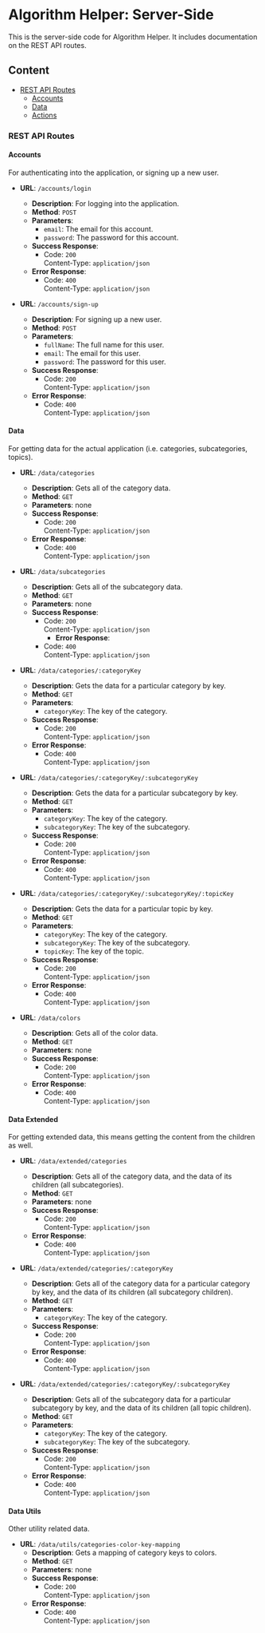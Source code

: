 # Algorithm Helper: Server-Side

This is the server-side code for Algorithm Helper. It includes documentation on the REST API routes.

## Content

- [REST API Routes](#rest-api-routes)
  - [Accounts](#accounts)
  - [Data](#data)
  - [Actions](#actions)

### REST API Routes

#### Accounts

For authenticating into the application, or signing up a new user.

- **URL**: `/accounts/login`
  - **Description**: For logging into the application.
  - **Method**: `POST`
  - **Parameters**:
    - `email`: The email for this account.
    - `password`: The password for this account.
  - **Success Response**:
    - Code: `200`<br/>
      Content-Type: `application/json`
  - **Error Response**:
    - Code: `400`<br/>
      Content-Type: `application/json`

- **URL**: `/accounts/sign-up`
  - **Description**: For signing up a new user.
  - **Method**: `POST`
  - **Parameters**:
    - `fullName`: The full name for this user.
    - `email`: The email for this user.
    - `password`: The password for this user.
  - **Success Response**:
    - Code: `200`<br/>
      Content-Type: `application/json`
  - **Error Response**:
    - Code: `400`<br/>
      Content-Type: `application/json`

#### Data

For getting data for the actual application (i.e. categories, subcategories, topics).

- **URL**: `/data/categories`
  - **Description**: Gets all of the category data.
  - **Method**: `GET`
  - **Parameters**: none
  - **Success Response**:
    - Code: `200`<br/>
      Content-Type: `application/json`
  - **Error Response**:
    - Code: `400`<br/>
      Content-Type: `application/json`

- **URL**: `/data/subcategories`
  - **Description**: Gets all of the subcategory data.
  - **Method**: `GET`
  - **Parameters**: none
  - **Success Response**:
    - Code: `200`<br/>
      Content-Type: `application/json`
        - **Error Response**:
    - Code: `400`<br/>
      Content-Type: `application/json`

- **URL**: `/data/categories/:categoryKey`
  - **Description**: Gets the data for a particular category by key.
  - **Method**: `GET`
  - **Parameters**:
    - `categoryKey`: The key of the category.
  - **Success Response**:
    - Code: `200`<br/>
      Content-Type: `application/json`<br/>
  - **Error Response**:
    - Code: `400`<br/>
      Content-Type: `application/json`<br/>

- **URL**: `/data/categories/:categoryKey/:subcategoryKey`
  - **Description**: Gets the data for a particular subcategory by key.
  - **Method**: `GET`
  - **Parameters**:
    - `categoryKey`: The key of the category.
    - `subcategoryKey`: The key of the subcategory.
  - **Success Response**:
    - Code: `200`<br/>
      Content-Type: `application/json`
  - **Error Response**:
    - Code: `400`<br/>
      Content-Type: `application/json`

- **URL**: `/data/categories/:categoryKey/:subcategoryKey/:topicKey`
  - **Description**: Gets the data for a particular topic by key.
  - **Method**: `GET`
  - **Parameters**:
    - `categoryKey`: The key of the category.
    - `subcategoryKey`: The key of the subcategory.
    - `topicKey`: The key of the topic.
  - **Success Response**:
    - Code: `200`<br/>
      Content-Type: `application/json`
  - **Error Response**:
    - Code: `400`<br/>
      Content-Type: `application/json`

- **URL**: `/data/colors`
  - **Description**: Gets all of the color data.
  - **Method**: `GET`
  - **Parameters**: none
  - **Success Response**:
    - Code: `200`<br/>
      Content-Type: `application/json`
  - **Error Response**:
    - Code: `400`<br/>
      Content-Type: `application/json`

#### Data Extended

For getting extended data, this means getting the content from the children as well.

- **URL**: `/data/extended/categories`
  - **Description**: Gets all of the category data, and the data of its children (all
    subcategories).
  - **Method**: `GET`
  - **Parameters**: none
  - **Success Response**:
    - Code: `200`<br/>
      Content-Type: `application/json`
  - **Error Response**:
    - Code: `400`<br/>
      Content-Type: `application/json`

- **URL**: `/data/extended/categories/:categoryKey`
  - **Description**: Gets all of the category data for a particular category by key, and the data of
     its children (all subcategory children).
  - **Method**: `GET`
  - **Parameters**:
    - `categoryKey`: The key of the category.
  - **Success Response**:
    - Code: `200`<br/>
      Content-Type: `application/json`
  - **Error Response**:
    - Code: `400`<br/>
      Content-Type: `application/json`

- **URL**: `/data/extended/categories/:categoryKey/:subcategoryKey`
  - **Description**: Gets all of the subcategory data for a particular subcategory by key, and the
    data of its children (all topic children).
  - **Method**: `GET`
  - **Parameters**:
    - `categoryKey`: The key of the category.
    - `subcategoryKey`: The key of the subcategory.
  - **Success Response**:
    - Code: `200`<br/>
      Content-Type: `application/json`
  - **Error Response**:
    - Code: `400`<br/>
      Content-Type: `application/json`

#### Data Utils

Other utility related data.

- **URL**: `/data/utils/categories-color-key-mapping`
  - **Description**: Gets a mapping of category keys to colors.
  - **Method**: `GET`
  - **Parameters**: none
  - **Success Response**:
    - Code: `200`<br/>
      Content-Type: `application/json`
  - **Error Response**:
    - Code: `400`<br/>
      Content-Type: `application/json`
